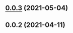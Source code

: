 ## [0.0.3](https://github.com/alex-lit/config-htmllint/compare/v0.0.2...v0.0.3) (2021-05-04)



## 0.0.2 (2021-04-11)



